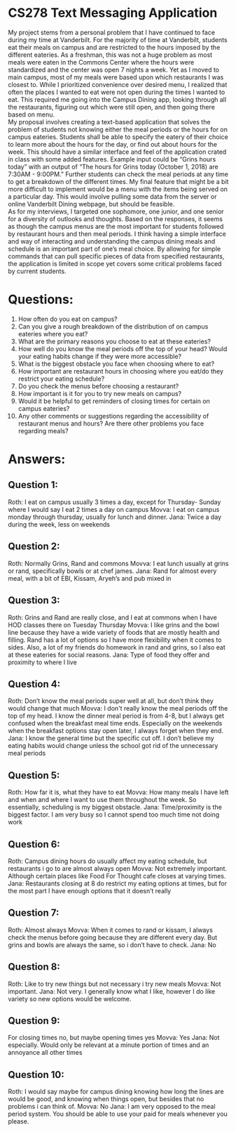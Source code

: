 # CS278 Text Messaging Application

  My project stems from a personal problem that I have continued to face during my time at Vanderbilt. For the majority of time at Vanderbilt, students eat their meals on campus and are restricted to the hours imposed by the different eateries. As a freshman, this was not a huge problem as most meals were eaten in the Commons Center where the hours were standardized and the center was open 7 nights a week. Yet as I moved to main campus, most of my meals were based upon which restaurants I was closest to. While I prioritized convenience over desired menu, I realized that often the places I wanted to eat were not open during the times I wanted to eat. This required me going into the Campus Dining app, looking through all the restaurants, figuring out which were still open, and then going there based on menu. <br />
  My proposal involves creating a text-based application that solves the problem of students not knowing either the meal periods or the hours for on campus eateries. Students shall be able to specify the eatery of their choice to learn more about the hours for the day, or find out about hours for the week. This should have a similar interface and feel of the application crated in class with some added features. Example input could be “Grins hours today” with an output of “The hours for Grins today (October 1, 2018) are 7:30AM - 9:00PM.” Further students can check the meal periods at any time to get a breakdown of the different times. My final feature that might be a bit more difficult to implement would be a menu with the items being served on a particular day. This would involve pulling some data from the server or online Vanderbilt Dining webpage, but should be feasible. <br />
	As for my interviews, I targeted one sophomore, one junior, and one senior for a diversity of outlooks and thoughts. Based on the responses, it seems as though the campus menus are the most important for students followed by restaurant hours and then meal periods. I think having a simple interface and way of interacting and understanding the campus dining meals and schedule is an important part of one’s meal choice. By allowing for simple commands that can pull specific pieces of data from specified restaurants, the application is limited in scope yet covers some critical problems faced by current students.


# Questions:
  1. How often do you eat on campus?
  2. Can you give a rough breakdown of the distribution of on campus eateries where you eat?
  3. What are the primary reasons you choose to eat at these eateries?
  4. How well do you know the meal periods off the top of your head? Would your eating habits change if they were more accessible?
  5. What is the biggest obstacle you face when choosing where to eat?
  6. How important are restaurant hours in choosing where you eat/do they restrict your eating schedule?
  7. Do you check the menus before choosing a restaurant?
  8. How important is it for you to try new meals on campus?
  9. Would it be helpful to get reminders of closing times for certain on campus eateries?
  10. Any other comments or suggestions regarding the accessibility of restaurant menus and hours? Are there other problems you face    regarding meals?


# Answers:

## Question 1: 
Roth: I eat on campus usually 3 times a day, except for Thursday- Sunday where I would say I eat 2 times a day on campus
Movva: I eat on campus monday through thursday, usually for lunch and dinner. 
Jana: Twice a day during the week, less on weekends

## Question 2:
Roth: Normally Grins, Rand and commons
Movva: I eat lunch usually at grins or rand, specifically bowls or at chef james. 
Jana: Rand for almost every meal, with a bit of EBI, Kissam, Aryeh’s and pub mixed in

## Question 3:
Roth: Grins and Rand are really close, and I eat at commons when I have HOD classes there on Tuesday Thursday
Movva: I like grins and the bowl line because they have a wide variety of foods that are mostly health and filling. Rand has a lot of options so I have more flexibility when it comes to sides. Also, a lot of my friends do homework in rand and grins, so I also eat at these eateries for social reasons.
Jana: Type of food they offer and proximity to where I live

## Question 4:
Roth: Don’t know the meal periods super well at all, but don’t think they would change that much
Movva: I don't really know the meal periods off the top of my head. I know the dinner meal period is from 4-8, but I always get confused when the breakfast meal time ends. Especially on the weekends when the breakfast options stay open later, I always forget when they end. 
Jana: I know the general time but the specific cut off. I don’t believe my eating habits would change unless the school got rid of the unnecessary meal periods

## Question 5:
Roth: How far it is, what they have to eat
Movva: How many meals I have left and when and where I want to use them throughout the week. So essentially, scheduling is my biggest obstacle. 
Jana: Time/proximity is the biggest factor. I am very busy so I cannot spend too much time not doing work

## Question 6:
Roth: Campus dining hours do usually affect my eating schedule, but restaurants i go to are almost always open
Movva: Not extremely important. Although certain places like Food For Thought cafe closes at varying times. 
Jana: Restaurants closing at 8 do restrict my eating options at times, but for the most part I have enough options that it doesn’t really

## Question 7:
Roth: Almost always
Movva: When it comes to rand or kissam, I always check the menus before going because they are different every day. But grins and bowls are always the same, so i don’t have to check. 
Jana: No

## Question 8:
Roth: Like to try new things but not necessary i try new meals
Movva: Not important. 
Jana: Not very. I generally know what I like, however I do like variety so new options would be welcome.

## Question 9:
For closing times no, but maybe opening times yes
Movva: Yes
Jana: Not especially. Would only be relevant at a minute portion of times and an annoyance all other times

## Question 10:
Roth: I would say maybe for campus dining knowing how long the lines are would be good, and knowing when things open, but besides that no problems i can think of.
Movva: No
Jana: I am very opposed to the meal period system. You should be able to use your paid for meals whenever you please.



